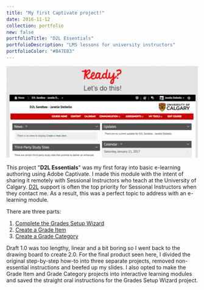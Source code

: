 ```yaml
---
title: "My first Captivate project!"
date: 2016-11-12
collection: portfolio
new: false
portfolioTitle: "D2L Essentials"
portfolioDescription: "LMS lessons for university instructors"
portfolioColor: "#B47EB3"
---
```


![D2L Lesson Screenshot](/images/d2l-splash.png)

This project "**D2L Essentials**" was my first foray into basic e-learning authoring using Adobe Captivate. I made this 
module with the intent of sharing it remotely with Sessional Instructors who teach at the University of Calgary. 
[D2L](https://en.wikipedia.org/wiki/D2L) support is often the top priority for Sessional Instructors when they contact 
me. As a result, this was a perfect topic to address with an e-learning module. 

There are three parts:

1. [Complete the Grades Setup Wizard](/extra/d2l-essentials/grades-setup-wizard)
2. [Create a Grade Item](/extra/d2l-essentials/create-grade-item)
3. [Create a Grade Category](/extra/d2l-essentials/create-grade-category)

Draft 1.0 was too lengthy, linear and a bit boring so I went back to the drawing board to create 2.0. For the final 
product seen here, I divided the original step-by-step how-to into three separate projects, removed non-essential 
instructions and beefed up my slides. I also opted to make the Grade Item and Grade Category projects into interactive learning modules and saved the straight oral instructions for the Grades Setup Wizard project.